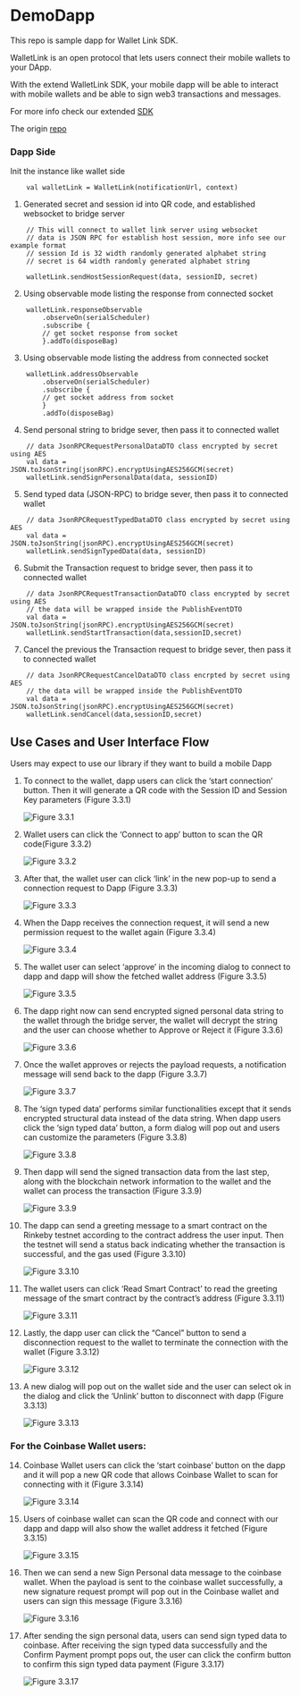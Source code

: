 # DemoDapp

This repo is sample dapp for Wallet Link SDK. 

WalletLink is an open protocol that lets users connect their mobile wallets to your DApp.

With the extend WalletLink SDK, your mobile dapp will be able to interact with mobile wallets and be able to sign web3 transactions and messages.

For more info check our extended [SDK](https://github.com/Zxu49/walletlink-mobile-sdk/tree/master/android)

The origin [repo](https://github.com/walletlink/walletlink-mobile-sdk)

### Dapp Side

Init the instance like wallet side
```
    val walletLink = WalletLink(notificationUrl, context)
```

1. Generated secret and session id into QR code, and established websocket to bridge server

```
    // This will connect to wallet link server using websocket
    // data is JSON RPC for establish host session, more info see our example format
    // session Id is 32 width randomly generated alphabet string 
    // secret is 64 width randomly generated alphabet string 

    walletLink.sendHostSessionRequest(data, sessionID, secret)
```

2. Using observable mode listing the response from connected socket

```
    walletLink.responseObservable
        .observeOn(serialScheduler)
        .subscribe { 
        // get socket response from socket
        }.addTo(disposeBag)
```
3. Using observable mode listing the address from connected socket

```
    walletLink.addressObservable
        .observeOn(serialScheduler)
        .subscribe {
        // get socket address from socket
        }
        .addTo(disposeBag)
```

4. Send personal string to bridge sever, then pass it to connected wallet  
```
    // data JsonRPCRequestPersonalDataDTO class encrypted by secret using AES
    val data = JSON.toJsonString(jsonRPC).encryptUsingAES256GCM(secret)
    walletLink.sendSignPersonalData(data, sessionID)
```

5. Send typed data (JSON-RPC) to bridge sever, then pass it to connected wallet  
```
    // data JsonRPCRequestTypedDataDTO class encrypted by secret using AES
    val data = JSON.toJsonString(jsonRPC).encryptUsingAES256GCM(secret)
    walletLink.sendSignTypedData(data, sessionID)
```

6. Submit the Transaction request to bridge sever, then pass it to connected wallet  

```
    // data JsonRPCRequestTransactionDataDTO class encrypted by secret using AES
    // the data will be wrapped inside the PublishEventDTO
    val data = JSON.toJsonString(jsonRPC).encryptUsingAES256GCM(secret)
    walletLink.sendStartTransaction(data,sessionID,secret)  
```

7. Cancel the previous the Transaction request to bridge sever, then pass it to connected wallet  

```
    // data JsonRPCRequestCancelDataDTO class encrpted by secret using AES
    // the data will be wrapped inside the PublishEventDTO
    val data = JSON.toJsonString(jsonRPC).encryptUsingAES256GCM(secret)
    walletLink.sendCancel(data,sessionID,secret)

```

## Use Cases and User Interface Flow
Users may expect to use our library if they want to build a mobile Dapp

1. To connect to the wallet, dapp users can click the ‘start connection’ button. Then it will generate a QR code with the Session ID and Session Key parameters (Figure 3.3.1)

     ![Figure 3.3.1](readme_images/figure_3.3.1.PNG)
    
2. Wallet users can click the ‘Connect to app’ button to scan the QR code(Figure 3.3.2)

    ![Figure 3.3.2](readme_images/figure_3.3.2.PNG) 

3. After that, the wallet user can click ‘link’ in the new pop-up to send a connection request to Dapp (Figure 3.3.3)

    ![Figure 3.3.3](readme_images/figure_3.3.3.PNG)
   
4. When the Dapp receives the connection request, it will send a new permission request to the wallet again (Figure 3.3.4)

    ![Figure 3.3.4](readme_images/figure_3.3.4.PNG)
   
5. The wallet user can select ‘approve’ in the incoming dialog to connect to dapp and dapp will show the fetched wallet address (Figure 3.3.5)

    ![Figure 3.3.5](readme_images/figure_3.3.5.PNG)
   
6. The dapp right now can send encrypted signed personal data string to the wallet through the bridge server, the wallet will decrypt the string and the user can choose whether to Approve or Reject it (Figure 3.3.6)

    ![Figure 3.3.6](readme_images/figure_3.3.6.PNG)
   
7. Once the wallet approves or rejects the payload requests, a notification message will send back to the dapp (Figure 3.3.7)

    ![Figure 3.3.7](readme_images/figure_3.3.7.PNG)

8. The ‘sign typed data’ performs similar functionalities except that it sends encrypted structural data instead of the data string. When dapp users click the ‘sign typed data’ button, a form dialog will pop out and users can customize the parameters (Figure 3.3.8)

    ![Figure 3.3.8](readme_images/figure_3.3.8.PNG)
   
9. Then dapp will send the signed transaction data from the last step, along with the blockchain network information to the wallet and the wallet can process the transaction (Figure 3.3.9)

    ![Figure 3.3.9](readme_images/figure_3.3.9.PNG)
    
10. The dapp can send a greeting message to a smart contract on the Rinkeby testnet according to the contract address the user input. Then the testnet will send a status back indicating whether the transaction is successful, and the gas used (Figure 3.3.10)

    ![Figure 3.3.10](readme_images/figure_3.3.10.PNG)
    
11. The wallet users can click ‘Read Smart Contract’ to read the greeting message of the smart contract by the contract’s address (Figure 3.3.11)

    ![Figure 3.3.11](readme_images/figure_3.3.11.PNG)
    
12. Lastly, the dapp user can click the “Cancel” button to send a disconnection request to the wallet to terminate the connection with the wallet (Figure 3.3.12)

    ![Figure 3.3.12](readme_images/figure_3.3.12.PNG)
    
13. A new dialog will pop out on the wallet side and the user can select ok in the dialog and click the ‘Unlink’ button to disconnect with dapp (Figure 3.3.13)

    ![Figure 3.3.13](readme_images/figure_3.3.13.PNG)

### For the Coinbase Wallet users:

14. Coinbase Wallet users can click the ‘start coinbase’ button on the dapp and it will pop a new QR code that allows Coinbase Wallet to scan for connecting with it (Figure 3.3.14)

    ![Figure 3.3.14](readme_images/figure_3.3.14.PNG)
    
15. Users of coinbase wallet can scan the QR code and connect with our dapp and dapp will also show the wallet address it fetched (Figure 3.3.15)

    ![Figure 3.3.15](readme_images/figure_3.3.15.PNG)
    
16. Then we can send a new Sign Personal data message to the coinbase wallet. When the payload is sent to the coinbase wallet successfully, a new signature request prompt will pop out in the Coinbase wallet and users can sign this message (Figure 3.3.16)

    ![Figure 3.3.16](readme_images/figure_3.3.16.PNG)
    
17. After sending the sign personal data, users can send sign typed data to coinbase. After receiving the sign typed data successfully and the Confirm Payment prompt pops out, the user can click the confirm button to confirm this sign typed data payment (Figure 3.3.17)

    ![Figure 3.3.17](readme_images/figure_3.3.17.PNG)
